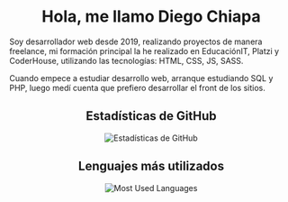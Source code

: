 <h1 align="center">Hola, me llamo Diego Chiapa</h1>
<p>Soy desarrollador web desde 2019, realizando proyectos de manera freelance, mi formación principal la he realizado en EducaciónIT, Platzi y CoderHouse, utilizando las tecnologías: HTML, CSS, JS, SASS. </p>
<p>Cuando empece a estudiar desarrollo web, arranque estudiando SQL y PHP, luego medí cuenta que prefiero desarrollar el front de los sitios.</p>
<h2 align="center">Estadísticas de GitHub</h2>
<div align="center">
<img src="https://github-readme-stats.vercel.app/api?username=dchiapa&theme=dark&show_icons=true" alt="Estadísticas de GitHub"/>
</div>
<h2 align="center">Lenguajes más utilizados</h2>
<div align="center">
<img src="https://github-readme-stats.vercel.app/api/top-langs/?username=dchiapa&layout=compact&theme=dark" alt="Most Used Languages"/>
</div>
